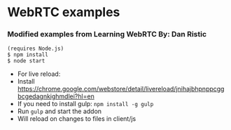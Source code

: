 # WebRTC examples
### Modified examples from Learning WebRTC  By: Dan Ristic

```
(requires Node.js)
$ npm install
$ node start
```
- For live reload:
- Install https://chrome.google.com/webstore/detail/livereload/jnihajbhpnppcggbcgedagnkighmdlei?hl=en
- If you need to install gulp: `npm install -g gulp`
- Run `gulp` and start the addon
- Will reload on changes to files in client/js
